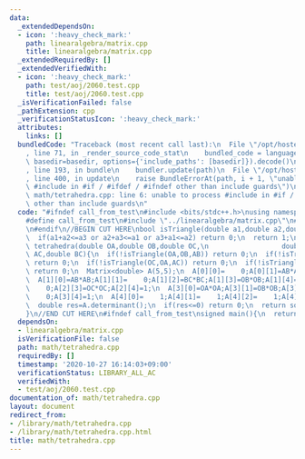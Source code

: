 ```yaml
---
data:
  _extendedDependsOn:
  - icon: ':heavy_check_mark:'
    path: linearalgebra/matrix.cpp
    title: linearalgebra/matrix.cpp
  _extendedRequiredBy: []
  _extendedVerifiedWith:
  - icon: ':heavy_check_mark:'
    path: test/aoj/2060.test.cpp
    title: test/aoj/2060.test.cpp
  _isVerificationFailed: false
  _pathExtension: cpp
  _verificationStatusIcon: ':heavy_check_mark:'
  attributes:
    links: []
  bundledCode: "Traceback (most recent call last):\n  File \"/opt/hostedtoolcache/Python/3.9.1/x64/lib/python3.9/site-packages/onlinejudge_verify/documentation/build.py\"\
    , line 71, in _render_source_code_stat\n    bundled_code = language.bundle(stat.path,\
    \ basedir=basedir, options={'include_paths': [basedir]}).decode()\n  File \"/opt/hostedtoolcache/Python/3.9.1/x64/lib/python3.9/site-packages/onlinejudge_verify/languages/cplusplus.py\"\
    , line 193, in bundle\n    bundler.update(path)\n  File \"/opt/hostedtoolcache/Python/3.9.1/x64/lib/python3.9/site-packages/onlinejudge_verify/languages/cplusplus_bundle.py\"\
    , line 400, in update\n    raise BundleErrorAt(path, i + 1, \"unable to process\
    \ #include in #if / #ifdef / #ifndef other than include guards\")\nonlinejudge_verify.languages.cplusplus_bundle.BundleErrorAt:\
    \ math/tetrahedra.cpp: line 6: unable to process #include in #if / #ifdef / #ifndef\
    \ other than include guards\n"
  code: "#ifndef call_from_test\n#include <bits/stdc++.h>\nusing namespace std;\n\n\
    #define call_from_test\n#include \"../linearalgebra/matrix.cpp\"\n#undef call_from_test\n\
    \n#endif\n//BEGIN CUT HERE\nbool isTriangle(double a1,double a2,double a3){\n\
    \  if(a1+a2<=a3 or a2+a3<=a1 or a3+a1<=a2) return 0;\n  return 1;\n}\n\ndouble\
    \ tetrahedra(double OA,double OB,double OC,\n                  double AB,double\
    \ AC,double BC){\n  if(!isTriangle(OA,OB,AB)) return 0;\n  if(!isTriangle(OB,OC,BC))\
    \ return 0;\n  if(!isTriangle(OC,OA,AC)) return 0;\n  if(!isTriangle(AB,AC,BC))\
    \ return 0;\n  Matrix<double> A(5,5);\n  A[0][0]=    0;A[0][1]=AB*AB;A[0][2]=AC*AC;A[0][3]=OA*OA;A[0][4]=1;\n\
    \  A[1][0]=AB*AB;A[1][1]=    0;A[1][2]=BC*BC;A[1][3]=OB*OB;A[1][4]=1;\n  A[2][0]=AC*AC;A[2][1]=BC*BC;A[2][2]=\
    \    0;A[2][3]=OC*OC;A[2][4]=1;\n  A[3][0]=OA*OA;A[3][1]=OB*OB;A[3][2]=OC*OC;A[3][3]=\
    \    0;A[3][4]=1;\n  A[4][0]=    1;A[4][1]=    1;A[4][2]=    1;A[4][3]=    1;A[4][4]=0;\n\
    \  double res=A.determinant();\n  if(res<=0) return 0;\n  return sqrt(res/288.0);\n\
    }\n//END CUT HERE\n#ifndef call_from_test\nsigned main(){\n  return 0;\n}\n#endif\n"
  dependsOn:
  - linearalgebra/matrix.cpp
  isVerificationFile: false
  path: math/tetrahedra.cpp
  requiredBy: []
  timestamp: '2020-10-27 16:14:03+09:00'
  verificationStatus: LIBRARY_ALL_AC
  verifiedWith:
  - test/aoj/2060.test.cpp
documentation_of: math/tetrahedra.cpp
layout: document
redirect_from:
- /library/math/tetrahedra.cpp
- /library/math/tetrahedra.cpp.html
title: math/tetrahedra.cpp
---
```

